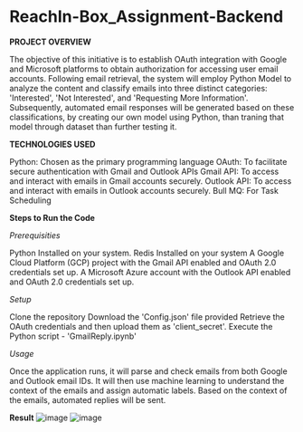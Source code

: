 # ReachIn-Box_Assignment-Backend
**PROJECT OVERVIEW**

The objective of this initiative is to establish OAuth integration with Google and Microsoft platforms to obtain authorization for accessing user email accounts. Following email retrieval, the system will employ Python Model to analyze the content and classify emails into three distinct categories: 'Interested', 'Not Interested', and 'Requesting More Information'. Subsequently, automated email responses will be generated based on these classifications, by creating our own model using Python, than traning that model through dataset than further testing it.

**TECHNOLOGIES USED**

Python: Chosen as the primary programming language
OAuth: To facilitate secure authentication with Gmail and Outlook APIs
Gmail API: To access and interact with emails in Gmail accounts securely.
Outlook API: To access and interact with emails in Outlook accounts securely.
Bull MQ: For Task Scheduling

**Steps to Run the Code**

*Prerequisities*

Python Installed on your system.
Redis Installed on your system
A Google Cloud Platform (GCP) project with the Gmail API enabled and OAuth 2.0 credentials set up.
A Microsoft Azure account with the Outlook API enabled and OAuth 2.0 credentials set up.

*Setup*

Clone the repository
Download the 'Config.json' file provided
Retrieve the OAuth credentials and then upload them as 'client_secret'.
Execute the Python script - 'GmailReply.ipynb'

*Usage*

Once the application runs, it will parse and check emails from both Google and Outlook email IDs.
It will then use machine learning to understand the context of the emails and assign automatic labels.
Based on the context of the emails, automated replies will be sent.

**Result**
![image](https://github.com/PRATISTHASARSWAT/ReachIn-Box_Assignment-Backend--/assets/78549697/a42654a7-0665-4a47-8197-7d3e2ee22d8c)
![image](https://github.com/PRATISTHASARSWAT/ReachIn-Box_Assignment-Backend--/assets/78549697/41d8e253-5c40-4add-bc11-bc210850bda6)

